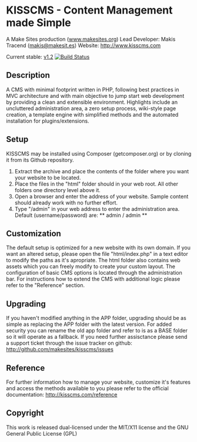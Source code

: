 ﻿KISSCMS - Content Management made Simple 
=======================================
A Make Sites production (www.makesites.org) 
Lead Developer: Makis Tracend (makis@makesit.es) 
Website: http://www.kisscms.com 

Current stable: [v1.2](https://github.com/makesites/kisscms/zipball/v1.2)
[![Build Status](https://secure.travis-ci.org/makesites/kisscms.png)](http://travis-ci.org/makesites/kisscms)

Description
-----------
A CMS with minimal footprint written in PHP, following best practices in MVC architecture and with main objective to jump start web development by providing a clean and extensible environment. Highlights include an uncluttered administration area, a zero setup process, wiki-style page creation, a template engine with simplified methods and the automated installation for plugins/extensions. 


Setup
-----
KISSCMS may be installed using Composer (getcomposer.org) or by cloning it from its Github repository. 

1. Extract the archive and place the contents of the folder where you want your website to be located. 
2. Place the files in the "html" folder should in your web root. All other folders one directory level above it.
3. Open a browser and enter the address of your website. Sample content should already work with no further effort.
4. Type "/admin" in your web address to enter the administration area. Default (username/password) are: ** admin / admin **


Customization
-------------
The default setup is optimized for a new website with its own domain. If you want an altered setup, please open the file "html/index.php" in a text editor to modify the paths as it's apropriate. The html folder also contains web assets which you can freely modify to create your custom layout. The configuration of basic CMS options is located through the administration bar. For instructions how to extend the CMS with additional logic please refer to the "Reference" section.


Upgrading
---------
If you haven't modified anything in the APP folder, upgrading should be as simple as replacing the APP folder with the latest version. For added security you can rename the old app folder and refer to is as a BASE folder so it will operate as a fallback. If you need further assisctance please send a support ticket through the issue tracker on github: 
<http://github.com/makesites/kisscms/issues>


Reference
---------
For further information how to manage your website, customize it's features and access the methods available to you please refer to the official documentation: 
<http://kisscms.com/reference>


Copyright
---------
This work is released dual-licensed under the MIT/X11 license and the GNU General Public License (GPL)
